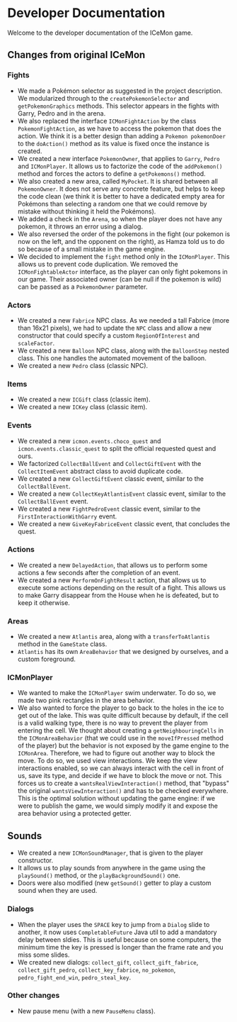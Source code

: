 # Developer Documentation

Welcome to the developer documentation of the ICeMon game.

## Changes from original ICeMon

### Fights

* We made a Pokémon selector as suggested in the project description. We modularized through to the `createPokemonSelector` and `getPokemonGraphics` methods. This selector appears in the fights with Garry, Pedro and in the arena.
* We also replaced the interface `ICMonFightAction` by the class `PokemonFightAction`, as we have to access the pokemon that does the action. We think it is a better design than adding a `Pokemon pokemonDoer` to the `doAction()` method as its value is fixed once the instance is created.
* We created a new interface `PokemonOwner`, that applies to `Garry`, `Pedro` and `ICMonPlayer`. It allows us to factorize the code of the `addPokemon()` method and forces the actors to define a `getPokemons()` method.
* We also created a new area, called `MyPocket`. It is shared between all `PokemonOwner`. It does not serve any concrete feature, but helps to keep the code clean (we think it is better to have a dedicated empty area for Pokémons than selecting a random one that we could remove by mistake without thinking it held the Pokémons).
* We added a check in the `Arena`, so when the player does not have any pokemon, it throws an error using a dialog.
* We also reversed the order of the pokemons in the fight (our pokemon is now on the left, and the opponent on the right), as Hamza told us to do so because of a small mistake in the game engine.
* We decided to implement the `fight` method only in the `ICMonPlayer`. This allows us to prevent code duplication. We removed the `ICMonFightableActor` interface, as the player can only fight pokemons in our game. Their associated owner (can be null if the pokemon is wild) can be passed as a `PokemonOwner` parameter.

### Actors

* We created a new `Fabrice` NPC class. As we needed a tall Fabrice (more than 16x21 pixels), we had to update the `NPC` class and allow a new constructor that could specify a custom `RegionOfInterest` and `scaleFactor`. 
* We created a new `Balloon` NPC class, along with the `BalloonStep` nested class. This one handles the automated movement of the balloon.
* We created a new `Pedro` class (classic NPC).

### Items

* We created a new `ICGift` class (classic item).
* We created a new `ICKey` class (classic item).

### Events

* We created a new `icmon.events.choco_quest` and `icmon.events.classic_quest` to split the official requested quest and ours.
* We factorized `CollectBallEvent` and `CollectGiftEvent` with the `CollectItemEvent` abstract class to avoid duplicate code.
* We created a new `CollectGiftEvent` classic event, similar to the `CollectBallEvent`.
* We created a new `CollectKeyAtlantisEvent` classic event, similar to the `CollectBallEvent` event.
* We created a new `FightPedroEvent` classic event, similar to the `FirstInteractionWithGarry` event.
* We created a new `GiveKeyFabriceEvent` classic event, that concludes the quest.

### Actions

* We created a new `DelayedAction`, that allows us to perform some actions a few seconds after the completion of an event.
* We created a new `PerformOnFightResult` action, that allows us to execute some actions depending on the result of a fight. This allows us to make Garry disappear from the House when he is defeated, but to keep it otherwise.

### Areas

* We created a new `Atlantis` area, along with a `transferToAtlantis` method in the `GameState` class.
* `Atlantis` has its own `AreaBehavior` that we designed by ourselves, and a custom foreground.

### ICMonPlayer

* We wanted to make the `ICMonPlayer` swim underwater. To do so, we made two pink rectangles in the area behavior.
* We also wanted to force the player to go back to the holes in the ice to get out of the lake. This was quite difficult because by default, if the cell is a valid walking type, there is no way to prevent the player from entering the cell. We thought about creating a `getNeighbouringCells` in the `ICMonAreaBehavior` (that we could use in the `moveIfPressed` method of the player) but the behavior is not exposed by the game engine to the `ICMonArea`. Therefore, we had to figure out another way to block the move. To do so, we used view interactions. We keep the view interactions enabled, so we can always interact with the cell in front of us, save its type, and decide if we have to block the move or not. This forces us to create a `wantsRealViewInteraction()` method, that "bypass" the original `wantsViewInteraction()` and has to be checked everywhere. This is the optimal solution without updating the game engine: if we were to publish the game, we would simply modify it and expose the area behavior using a protected getter.

## Sounds

* We created a new `ICMonSoundManager`, that is given to the player constructor.
* It allows us to play sounds from anywhere in the game using the `playSound()` method, or the `playBackgroundSound()` one.
* Doors were also modified (new `getSound()` getter to play a custom sound when they are used.

### Dialogs

* When the player uses the `SPACE` key to jump from a `Dialog` slide to another, it now uses `CompletableFuture` Java util to add a mandatory delay between sldies. This is useful because on some computers, the minimum time the key is pressed is longer than the frame rate and you miss some slides.
* We created new dialogs: `collect_gift`, `collect_gift_fabrice`, `collect_gift_pedro`, `collect_key_fabrice`, `no_pokemon`, `pedro_fight_end_win`, `pedro_steal_key`.

### Other changes

* New pause menu (with a new `PauseMenu` class).
